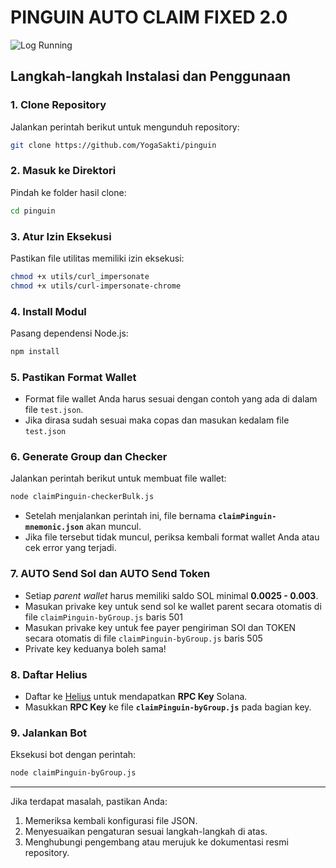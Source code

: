 # **PINGUIN AUTO CLAIM FIXED 2.0** 

![Log Running](https://github.com/user-attachments/assets/dc101776-ba47-4154-8898-928e3645a4ce)


## **Langkah-langkah Instalasi dan Penggunaan**

### **1. Clone Repository**
Jalankan perintah berikut untuk mengunduh repository:
```bash
git clone https://github.com/YogaSakti/pinguin
```

### **2. Masuk ke Direktori**
Pindah ke folder hasil clone:
```bash
cd pinguin
```

### **3. Atur Izin Eksekusi**
Pastikan file utilitas memiliki izin eksekusi:
```bash
chmod +x utils/curl_impersonate
chmod +x utils/curl-impersonate-chrome
```

### **4. Install Modul**
Pasang dependensi Node.js:
```bash
npm install
```

### **5. Pastikan Format Wallet**
- Format file wallet Anda harus sesuai dengan contoh yang ada di dalam file `test.json`.
- Jika dirasa sudah sesuai maka copas dan masukan kedalam file `test.json`

### **6. Generate Group dan Checker**
Jalankan perintah berikut untuk membuat file wallet:
```bash
node claimPinguin-checkerBulk.js
```
- Setelah menjalankan perintah ini, file bernama **`claimPinguin-mnemonic.json`** akan muncul.
- Jika file tersebut tidak muncul, periksa kembali format wallet Anda atau cek error yang terjadi.

### **7. AUTO Send Sol dan AUTO Send Token**
- Setiap *parent wallet* harus memiliki saldo SOL minimal **0.0025 - 0.003**.
- Masukan privake key untuk send sol ke wallet parent secara otomatis di file `claimPinguin-byGroup.js` baris 501
- Masukan privake key untuk fee payer pengiriman SOl dan TOKEN secara otomatis di file `claimPinguin-byGroup.js` baris 505
- Private key keduanya boleh sama!

### **8. Daftar Helius**
- Daftar ke [Helius](https://www.helius.xyz/) untuk mendapatkan **RPC Key** Solana.
- Masukkan **RPC Key** ke file **`claimPinguin-byGroup.js`** pada bagian key.

### **9. Jalankan Bot**
Eksekusi bot dengan perintah:
```bash
node claimPinguin-byGroup.js
```

---

Jika terdapat masalah, pastikan Anda:
1. Memeriksa kembali konfigurasi file JSON.
2. Menyesuaikan pengaturan sesuai langkah-langkah di atas.
3. Menghubungi pengembang atau merujuk ke dokumentasi resmi repository.

